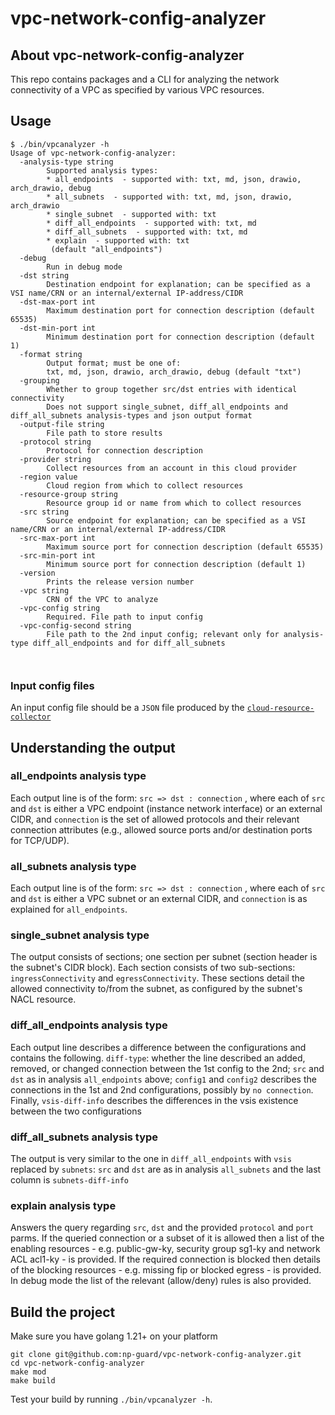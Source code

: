 # vpc-network-config-analyzer

## About vpc-network-config-analyzer
This repo contains packages and a CLI for analyzing the network connectivity of a VPC as specified by various VPC resources.


## Usage
```
$ ./bin/vpcanalyzer -h
Usage of vpc-network-config-analyzer:
  -analysis-type string
        Supported analysis types:
        * all_endpoints  - supported with: txt, md, json, drawio, arch_drawio, debug
        * all_subnets  - supported with: txt, md, json, drawio, arch_drawio
        * single_subnet  - supported with: txt
        * diff_all_endpoints  - supported with: txt, md
        * diff_all_subnets  - supported with: txt, md
        * explain  - supported with: txt
         (default "all_endpoints")
  -debug
        Run in debug mode
  -dst string
        Destination endpoint for explanation; can be specified as a VSI name/CRN or an internal/external IP-address/CIDR
  -dst-max-port int
        Maximum destination port for connection description (default 65535)
  -dst-min-port int
        Minimum destination port for connection description (default 1)
  -format string
        Output format; must be one of:
        txt, md, json, drawio, arch_drawio, debug (default "txt")
  -grouping
        Whether to group together src/dst entries with identical connectivity
        Does not support single_subnet, diff_all_endpoints and diff_all_subnets analysis-types and json output format
  -output-file string
        File path to store results
  -protocol string
        Protocol for connection description
  -provider string
        Collect resources from an account in this cloud provider
  -region value
        Cloud region from which to collect resources
  -resource-group string
        Resource group id or name from which to collect resources
  -src string
        Source endpoint for explanation; can be specified as a VSI name/CRN or an internal/external IP-address/CIDR
  -src-max-port int
        Maximum source port for connection description (default 65535)
  -src-min-port int
        Minimum source port for connection description (default 1)
  -version
        Prints the release version number
  -vpc string
        CRN of the VPC to analyze
  -vpc-config string
        Required. File path to input config
  -vpc-config-second string
        File path to the 2nd input config; relevant only for analysis-type diff_all_endpoints and for diff_all_subnets

  
```

### Input config files
An input config file should be a `JSON` file produced by the [`cloud-resource-collector`](https://github.com/np-guard/cloud-resource-collector)

## Understanding the output

### all_endpoints analysis type
Each output line is of the form: `src => dst : connection` , where each of `src` and `dst` is either a VPC endpoint (instance network interface) or an external CIDR, and `connection` is the set of allowed protocols and their relevant connection attributes (e.g., allowed source ports and/or destination ports for TCP/UDP).

### all_subnets analysis type 
Each output line is of the form: `src => dst : connection` , where each of `src` and `dst` is either a VPC subnet or an external CIDR, and `connection` is as explained for `all_endpoints`.

### single_subnet analysis type 
The output consists of sections; one section per subnet (section header is the subnet's CIDR block). Each section consists of two sub-sections: `ingressConnectivity` and `egressConnectivity`. These sections detail the allowed connectivity to/from the subnet, as configured by the subnet's NACL resource.

### diff_all_endpoints analysis type
Each output line describes a difference between the configurations and contains the following. `diff-type`: whether the line described an added, removed, or changed connection between the 1st config to the 2nd; `src` and `dst` as in analysis `all_endpoints` above; `config1` and `config2` describes the connections in the 1st and 2nd configurations, possibly by `no connection`. Finally, `vsis-diff-info` describes the differences in the vsis existence between the two configurations  

### diff_all_subnets analysis type
The output is very similar to the one in `diff_all_endpoints` with `vsis` replaced by `subnets`: `src` and `dst` are as in analysis `all_subnets` and the last column is `subnets-diff-info` 

### explain analysis type
Answers the query regarding `src`, `dst` and the provided `protocol` and `port` parms. 
If the queried connection or a subset of it is allowed then a list of the enabling resources - e.g. public-gw-ky, security group sg1-ky and network ACL acl1-ky - is provided.
If the required connection is blocked then details of the blocking resources - e.g. missing fip or blocked egress - is provided.
In debug mode the list of the relevant (allow/deny) rules is also provided.
      

## Build the project

Make sure you have golang 1.21+ on your platform

```commandline
git clone git@github.com:np-guard/vpc-network-config-analyzer.git
cd vpc-network-config-analyzer
make mod 
make build
```

Test your build by running `./bin/vpcanalyzer -h`.



